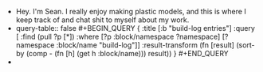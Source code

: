 - Hey. I'm Sean. I really enjoy making plastic models, and this is where I keep track of and chat shit to myself about my work.
- query-table:: false
  #+BEGIN_QUERY
   {
      :title [:b "build-log entries"]
      :query [ :find (pull ?p [*])
                    :where
                    [?p :block/namespace ?namespace]
                    [?namespace :block/name "build-log"]]
      :result-transform (fn [result]
                                           (sort-by (comp - (fn [h] (get h :block/name))) result))
  }
  #+END_QUERY
-